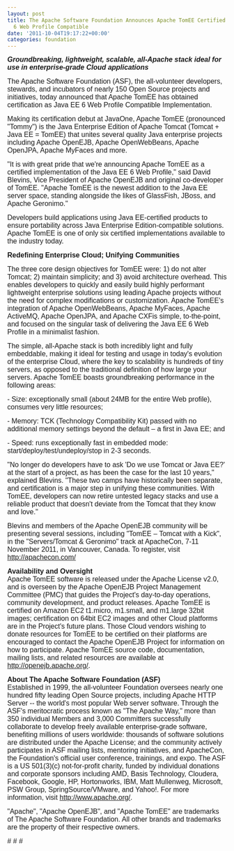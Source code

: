 ```yaml
---
layout: post
title: The Apache Software Foundation Announces Apache TomEE Certified as Java EE
  6 Web Profile Compatible
date: '2011-10-04T19:17:22+00:00'
categories: foundation
---
```

<p style="margin-bottom: 0in; "><i><b><font face="Arial Narrow, sans-serif" size="3">Groundbreaking,
lightweight, scalable, all-Apache stack ideal for use in
enterprise-grade Cloud applications</font></b></i></p> 
  <p style="margin-bottom: 0in; "><font size="3"><font face="Arial Narrow, sans-serif">The
Apache Software Foundation (ASF), the all-volunteer developers,
stewards, and incubators of nearly 150 Open Source projects and
initiatives, today announced that Apache TomEE has obtained
certification as Java EE 6 Web Profile Compatible Implementation.</font></font></p> 
  <p style="margin-bottom: 0in; "><font face="Arial Narrow, sans-serif" size="3">Making
its certification debut at JavaOne, Apache TomEE (pronounced &quot;Tommy&quot;)
is the Java Enterprise Edition of Apache Tomcat (Tomcat + Java EE =
TomEE) that unites several quality Java enterprise projects including
Apache OpenEJB, Apache OpenWebBeans, Apache OpenJPA, Apache MyFaces
and more.</font></p> 
  <p style="margin-bottom: 0in; "><font face="Arial Narrow, sans-serif" size="3">&quot;It
is with great pride that we're announcing Apache TomEE as a certified
implementation of the Java EE 6 Web Profile,&quot; said David
Blevins, Vice President of Apache OpenEJB and original co-developer
of TomEE. &quot;Apache TomEE is the newest addition to the Java EE
server space, standing alongside the likes of GlassFish, JBoss, and
Apache Geronimo.&quot;</font></p> 
  <p style="margin-bottom: 0in; "><font size="3"><font face="Arial Narrow, sans-serif">Developers
build applications using Java EE-certified products to ensure
portability across Java Enterprise Edition-compatible solutions.
Apache TomEE is one of only six certified implementations available
to the industry today. </font> </font></p> 
  <p style="margin-bottom: 0in; "><font face="Arial Narrow, sans-serif" size="3"><b>Redefining
Enterprise Cloud; Unifying Communities</b></font></p> 
  <p style="margin-bottom: 0in; "><font face="Arial Narrow, sans-serif" size="3">The
three core design objectives for TomEE were: 1) do not alter Tomcat;
2) maintain simplicity; and 3) avoid architecture overhead. This
enables developers to quickly and easily build highly performant
lightweight enterprise solutions using leading Apache projects
without the need for complex modifications or customization. Apache
TomEE's integration of Apache OpenWebBeans, Apache MyFaces, Apache
ActiveMQ, Apache OpenJPA, and Apache CXFis simple, to-the-point, and
focused on the singular task of delivering the Java EE 6 Web Profile
in a minimalist fashion.</font></p> 
  <p style="margin-bottom: 0in; "><font face="Arial Narrow, sans-serif" size="3">The
simple, all-Apache stack is both incredibly light and fully
embeddable, making it ideal for testing and usage in today's
evolution of the enterprise Cloud, where the key to scalability is
hundreds of tiny servers, as opposed to the traditional definition of
how large your servers. Apache TomEE boasts groundbreaking
performance in the following areas:</font></p> 
  <p style="margin-bottom: 0in; "><font size="3"><font face="Arial Narrow, sans-serif">-
Size: exceptionally small (about 24MB for the entire Web profile),
consumes very little resources;  </font> </font></p> 
  <p style="margin-bottom: 0in; "><font face="Arial Narrow, sans-serif" size="3">-
Memory: TCK (Technology Compatibility Kit) passed with no additional
memory settings beyond the default – a first in Java EE; and</font></p> 
  <p style="margin-bottom: 0in; "><font face="Arial Narrow, sans-serif" size="3">-
Speed: runs exceptionally fast in embedded mode:
start/deploy/test/undeploy/stop in 2-3 seconds.</font></p> 
  <p style="margin-bottom: 0in; "><font face="Arial Narrow, sans-serif" size="3">&quot;No
longer do developers have to ask 'Do we use Tomcat or Java EE?' at
the start of a project, as has been the case for the last 10 years,&quot;
explained Blevins. &quot;These two camps have historically been
separate, and certification is a major step in unifying these
communities. With TomEE, developers can now retire untested legacy
stacks and use a reliable product that doesn't deviate from the
Tomcat that they know and love.&quot;</font></p> 
  <p style="margin-bottom: 0in; "><font face="Arial Narrow, sans-serif" size="3">Blevins
and members of the Apache OpenEJB community will be presenting
several sessions, including &quot;TomEE – Tomcat with a Kick&quot;,
in the &quot;Servers/Tomcat &amp; Geronimo&quot; track at ApacheCon,
7-11 November 2011, in Vancouver, Canada.  To register,
visit <a href="http://apachecon.com/">http://apachecon.com/</a></font></p> 
  <p style="margin-bottom: 0in; "><font size="3"><font face="Arial Narrow, sans-serif"><b>Availability
and Oversight<br /></b></font><font face="Arial Narrow, sans-serif">Apache
TomEE software is released under the Apache License v2.0, and is
overseen by the Apache OpenEJB Project Management Committee (PMC)
that guides the Project's day-to-day operations, community
development, and product releases. Apache TomEE is certified on
Amazon EC2 t1.micro, m1.small, and m1.large 32bit images;
certification on 64bit EC2 images and other Cloud platforms are in
the Project's future plans. Those Cloud vendors wishing to donate
resources for TomEE to be certified on their platforms are encouraged
to contact the Apache OpenEJB Project for information on how to
participate. Apache TomEE source code, documentation, mailing lists,
and related resources are available at <a href="http://openejb.apache.org/">http://openejb.apache.org/</a>.</font></font></p> 
  <p style="margin-bottom: 0in; "><font size="3"><font face="Arial Narrow, sans-serif"><b>About
The Apache Software Foundation (ASF)<br /></b></font><font face="Arial Narrow, sans-serif">Established
in 1999, the all-volunteer Foundation oversees nearly one hundred
fifty leading Open Source projects, including Apache HTTP Server --
the world's most popular Web server software. Through the ASF's
meritocratic process known as &quot;The Apache Way,&quot; more than
350 individual Members and 3,000 Committers successfully collaborate
to develop freely available enterprise-grade software, benefiting
millions of users worldwide: thousands of software solutions are
distributed under the Apache License; and the community actively
participates in ASF mailing lists, mentoring initiatives, and
ApacheCon, the Foundation's official user conference, trainings, and
expo. The ASF is a US 501(3)(c) not-for-profit charity, funded by
individual donations and corporate sponsors including AMD, Basis
Technology, Cloudera, Facebook, Google, HP, Hortonworks, IBM, Matt
Mullenweg, Microsoft, PSW Group, SpringSource/VMware, and Yahoo!. For
more information, visit <a href="http://www.apache.org/">http://www.apache.org/</a>.</font></font></p> 
  <p style="margin-bottom: 0in; "><font face="Arial Narrow, sans-serif" size="3">&quot;Apache&quot;,
&quot;Apache OpenEJB&quot;, and &quot;Apache TomEE&quot; are
trademarks of The Apache Software Foundation. All other brands and
trademarks are the property of their respective owners.</font></p> 
  <p style="margin-bottom: 0in; "><font face="Arial Narrow, sans-serif" size="3">#
# #</font></p>
